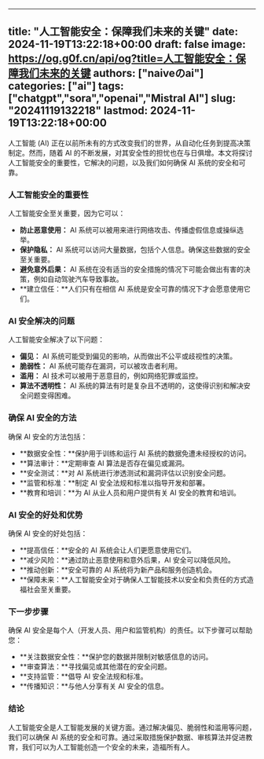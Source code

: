 
---
title: "人工智能安全：保障我们未来的关键"
date: 2024-11-19T13:22:18+00:00
draft: false
image: https://og.g0f.cn/api/og?title=人工智能安全：保障我们未来的关键
authors: ["naiveのai"]
categories: ["ai"]
tags: ["chatgpt","sora","openai","Mistral AI"]
slug: "20241119132218"
lastmod: 2024-11-19T13:22:18+00:00
---
人工智能 (AI) 正在以前所未有的方式改变我们的世界，从自动化任务到提高决策制定。然而，随着 AI 的不断发展，对其安全性的担忧也在与日俱增。本文将探讨人工智能安全的重要性，它解决的问题，以及我们如何确保 AI 系统的安全和可靠。

### 人工智能安全的重要性

人工智能安全至关重要，因为它可以：

- **防止恶意使用：** AI 系统可以被用来进行网络攻击、传播虚假信息或操纵选举。
- **保护隐私：** AI 系统可以访问大量数据，包括个人信息。确保这些数据的安全至关重要。
- **避免意外后果：** AI 系统在没有适当的安全措施的情况下可能会做出有害的决策，例如自动驾驶汽车导致事故。
- **建立信任：**人们只有在相信 AI 系统是安全可靠的情况下才会愿意使用它们。

### AI 安全解决的问题

人工智能安全解决了以下问题：

- **偏见：** AI 系统可能受到偏见的影响，从而做出不公平或歧视性的决策。
- **脆弱性：** AI 系统可能存在漏洞，可以被攻击者利用。
- **滥用：** AI 技术可以被用于恶意目的，例如网络犯罪或监控。
- **算法不透明性：** AI 系统的算法有时是复杂且不透明的，这使得识别和解决安全问题变得困难。

### 确保 AI 安全的方法

确保 AI 安全的方法包括：

- **数据安全性：**保护用于训练和运行 AI 系统的数据免遭未经授权的访问。
- **算法审计：**定期审查 AI 算法是否存在偏见或漏洞。
- **安全测试：**对 AI 系统进行渗透测试和漏洞评估以识别安全问题。
- **监管和标准：**制定 AI 安全法规和标准以指导开发和部署。
- **教育和培训：**为 AI 从业人员和用户提供有关 AI 安全的教育和培训。

### AI 安全的好处和优势

确保 AI 安全的好处包括：

- **提高信任：**安全的 AI 系统会让人们更愿意使用它们。
- **减少风险：**通过防止恶意使用和意外后果，AI 安全可以降低风险。
- **推动创新：**安全可靠的 AI 系统将为新产品和服务创造机会。
- **保障未来：**人工智能安全对于确保人工智能技术以安全和负责任的方式造福社会至关重要。

### 下一步步骤

确保 AI 安全是每个人（开发人员、用户和监管机构）的责任。以下步骤可以帮助您：

- **关注数据安全性：**保护您的数据并限制对敏感信息的访问。
- **审查算法：**寻找偏见或其他潜在的安全问题。
- **支持监管：**倡导 AI 安全法规和标准。
- **传播知识：**与他人分享有关 AI 安全的信息。

### 结论

人工智能安全是人工智能发展的关键方面。通过解决偏见、脆弱性和滥用等问题，我们可以确保 AI 系统的安全和可靠。通过采取措施保护数据、审核算法并促进教育，我们可以为人工智能创造一个安全的未来，造福所有人。